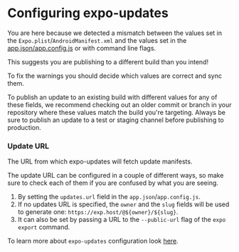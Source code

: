 # Configuring expo-updates

You are here because we detected a mismatch between the values set in the `Expo.plist`/`AndroidManifest.xml` and the values set in the [app.json/app.config.js](https://docs.expo.dev/versions/latest/config/app/#updates) or with command line flags.

This suggests you are publishing to a different build than you intend!

To fix the warnings you should decide which values are correct and sync them.

To publish an update to an existing build with different values for any of these fields, we recommend checking out an older commit or branch in your repository where these values match the build you're targeting. Always be sure to publish an update to a test or staging channel before publishing to production.

### Update URL

The URL from which expo-updates will fetch update manifests.

The update URL can be configured in a couple of different ways, so make sure to check each of them if you are confused by what you are seeing. 
  1. By setting the `updates.url` field in the `app.json`/`app.config.js`.
  2. If no updates URL is specified, the `owner` and the `slug` fields will be used to generate one: `https://exp.host/@${owner}/${slug}`. 
  3. It can also be set by passing a URL to the `--public-url` flag of the `expo export` command.

To learn more about `expo-updates` configuration look [here](https://github.com/expo/expo/blob/master/packages/expo-updates/README.md#configuration).
